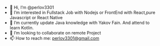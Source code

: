 - 👋 Hi, I’m @perlov3301
- 👀 I’m interested in Fullstack Job with Nodejs or FrontEnd with React,pure Javascript or React Native
- 🌱 I’m currently update Java knowledge with Yakov Fain. And attend to learn Kotlin.
- 💞️ I’m looking to collaborate on remote Project
- 📫 How to reach me:  perlov3301@gmail.com 

<!---
perlov3301/perlov3301 is a ✨ special ✨ repository because its `README.md` (this file) appears on your GitHub profile.
You can click the Preview link to take a look at your changes.
--->
